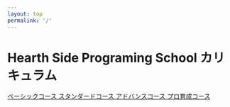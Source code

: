 ```yaml
---
layout: top
permalink: '/'
---
```


<div class="flex flex-col items-center grid crid-cols-1 h-screen">
  <div class="flex flex-col items-center h-100 grid grid-cols-1 gap-4">
    <h1 class="justify-self-center text-4xl">
      Hearth Side Programing School カリキュラム
    </h1>
    <div class="justify-self-center">
      <a href="basic.html" data-course="basic" class="course bg-transparent hover:bg-blue-500 text-blue-700 font-semibold hover:text-white py-4 px-6 border border-blue-500 hover:border-transparent rounded">
        ベーシックコース
      </a>
      <a href="standard.html" data-course="standard" class="course bg-transparent hover:bg-blue-500 text-blue-700 font-semibold hover:text-white py-4 px-6 border border-blue-500 hover:border-transparent rounded">
        スタンダードコース
      </a>
      <a href="advance.html" data-course="advance" class="course bg-transparent hover:bg-blue-500 text-blue-700 font-semibold hover:text-white py-4 px-6 border border-blue-500 hover:border-transparent rounded">
        アドバンスコース
      </a>
      <a href="professional.html" data-course="professional" class="course bg-transparent hover:bg-blue-500 text-blue-700 font-semibold hover:text-white py-4 px-6 border border-blue-500 hover:border-transparent rounded">
        プロ育成コース
      </a>
    </div>
  </div>
</div>

<script>
  const buttons = document.querySelectorAll('.course')
  buttons.forEach( o => {
    o.addEventListener('click', e => {
      const currentCourse = e.target.dataset.course
      sessionStorage.setItem("currentCourse", currentCourse)
    })
  })
</script>
